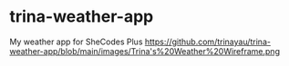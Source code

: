 # trina-weather-app

My weather app for SheCodes Plus
https://github.com/trinayau/trina-weather-app/blob/main/images/Trina's%20Weather%20Wireframe.png
